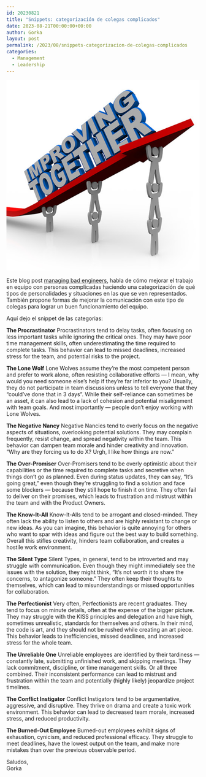 ```yaml
---
id: 20230821
title: "Snippets: categorización de colegas complicados"
date: 2023-08-21T00:00:00+00:00
author: Gorka
layout: post
permalink: /2023/08/snippets-categorizacion-de-colegas-complicados
categories:
  - Management
  - Leadership
---
```


<img style="margin: auto;" src="/public/img/2023/08/snippets-difficult-colleagues.jpg" alt="Improve together" />

Este blog post [managing bad engineers](https://vadimkravcenko.com/shorts/managing-bad-engineers/), habla de cómo mejorar el trabajo en equipo con personas complicadas haciendo una categorización de qué tipos de personalidades y situaciones en las que se ven representados. También propone formas de mejorar la comunicación con este tipo de colegas para lograr un buen funcionamiento del equipo.

Aquí dejo el snippet de las categorias:

**The Procrastinator**
Procrastinators tend to delay tasks, often focusing on less important tasks while ignoring the critical ones. They may have poor time management skills, often underestimating the time required to complete tasks. This behavior can lead to missed deadlines, increased stress for the team, and potential risks to the project.

**The Lone Wolf**
Lone Wolves assume they’re the most competent person and prefer to work alone, often resisting collaborative efforts — I mean, why would you need someone else’s help if they’re far inferior to you? Usually, they do not participate in team discussions unless to tell everyone that they “could’ve done that in 3 days”. While their self-reliance can sometimes be an asset, it can also lead to a lack of cohesion and potential misalignment with team goals. And most importantly — people don’t enjoy working with Lone Wolves.

**The Negative Nancy**
Negative Nancies tend to overly focus on the negative aspects of situations, overlooking potential solutions. They may complain frequently, resist change, and spread negativity within the team. This behavior can dampen team morale and hinder creativity and innovation. “Why are they forcing us to do X? Urgh, I like how things are now.”

**The Over-Promiser**
Over-Promisers tend to be overly optimistic about their capabilities or the time required to complete tasks and secretive when things don’t go as planned. Even during status updates, they can say, “It’s going great,” even though they’re struggling to find a solution and face some blockers — because they still hope to finish it on time. They often fail to deliver on their promises, which leads to frustration and mistrust within the team and with the Product Owners.

**The Know-It-All**
Know-It-Alls tend to be arrogant and closed-minded. They often lack the ability to listen to others and are highly resistant to change or new ideas. As you can imagine, this behavior is quite annoying for others who want to spar with ideas and figure out the best way to build something. Overall this stifles creativity, hinders team collaboration, and creates a hostile work environment.

**The Silent Type**
Silent Types, in general, tend to be introverted and may struggle with communication. Even though they might immediately see the issues with the solution, they might think, “It’s not worth it to share the concerns, to antagonize someone.” They often keep their thoughts to themselves, which can lead to misunderstandings or missed opportunities for collaboration.

**The Perfectionist**
Very often, Perfectionists are recent graduates. They tend to focus on minute details, often at the expense of the bigger picture. They may struggle with the KISS principles and delegation and have high, sometimes unrealistic, standards for themselves and others. In their mind, the code is art, and they should not be rushed while creating an art piece. This behavior leads to inefficiencies, missed deadlines, and increased stress for the whole team.

**The Unreliable One**
Unreliable employees are identified by their tardiness — constantly late, submitting unfinished work, and skipping meetings. They lack commitment, discipline, or time management skills. Or all three combined. Their inconsistent performance can lead to mistrust and frustration within the team and potentially (highly likely) jeopardize project timelines.

**The Conflict Instigator**
Conflict Instigators tend to be argumentative, aggressive, and disruptive. They thrive on drama and create a toxic work environment. This behavior can lead to decreased team morale, increased stress, and reduced productivity.

**The Burned-Out Employee**
Burned-out employees exhibit signs of exhaustion, cynicism, and reduced professional efficacy. They struggle to meet deadlines, have the lowest output on the team, and make more mistakes than over the previous observable period.


Saludos,<br />
Gorka
